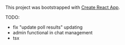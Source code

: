 This project was bootstrapped with [Create React App](https://github.com/facebook/create-react-app).

TODO:
* fix "update poll results" updating
* admin functional in chat management
* tsx